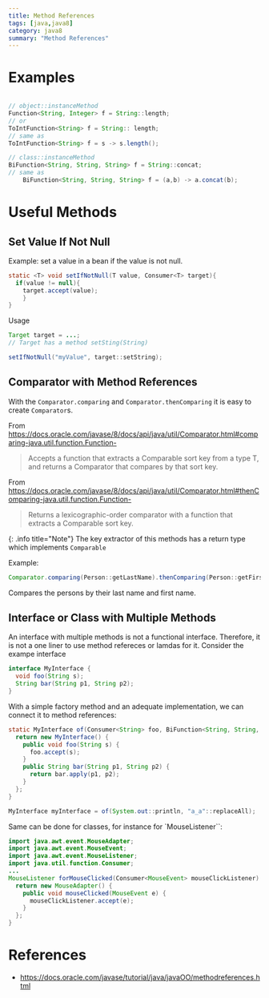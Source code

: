 ```yaml
---
title: Method References
tags: [java,java8]
category: java8
summary: "Method References"
---
```


# Examples

~~~java

// object::instanceMethod
Function<String, Integer> f = String::length;
// or
ToIntFunction<String> f = String:: length;
// same as
ToIntFunction<String> f = s -> s.length();

// class::instanceMethod
BiFunction<String, String, String> f = String::concat;
// same as
	BiFunction<String, String, String> f = (a,b) -> a.concat(b);

~~~

# Useful Methods

## Set Value If Not Null

Example: set a value in a bean if the value is not null.

~~~ java
static <T> void setIfNotNull(T value, Consumer<T> target){
  if(value != null){
    target.accept(value);
    }
}
~~~

Usage

~~~ java
Target target = ...;
// Target has a method setSting(String)

setIfNotNull("myValue", target::setString);

~~~

## Comparator with Method References

With the `Comparator.comparing` and `Comparator.thenComparing` it is easy to create `Comparator`s. 

From <https://docs.oracle.com/javase/8/docs/api/java/util/Comparator.html#comparing-java.util.function.Function->

> Accepts a function that extracts a Comparable sort key from a type T, and returns a Comparator<T> that compares by that sort key.

From <https://docs.oracle.com/javase/8/docs/api/java/util/Comparator.html#thenComparing-java.util.function.Function->
> Returns a lexicographic-order comparator with a function that extracts a Comparable sort key.

{: .info title="Note"}
The key extractor of this methods has a return type which implements `Comparable`

Example:

~~~ java
Comparator.comparing(Person::getLastName).thenComparing(Person::getFirstName)
~~~

Compares the persons by their last name and first name. 


## Interface or Class with Multiple Methods

An interface with multiple methods is not a functional interface. Therefore, it is not a one liner to use method refereces or lamdas for it. Consider the exampe interface

~~~java
interface MyInterface {
  void foo(String s);
  String bar(String p1, String p2);
}
~~~

With a simple factory method and an adequate implementation, we can connect it to method references:

~~~java
static MyInterface of(Consumer<String> foo, BiFunction<String, String, String> bar) {
  return new MyInterface() {
    public void foo(String s) {
      foo.accept(s);
    }
    public String bar(String p1, String p2) {
      return bar.apply(p1, p2);
    }
  };
}
~~~

~~~java
MyInterface myInterface = of(System.out::println, "a_a"::replaceAll);
~~~

Same can be done for classes, for instance for `MouseListener``:
~~~java
import java.awt.event.MouseAdapter;
import java.awt.event.MouseEvent;
import java.awt.event.MouseListener;
import java.util.function.Consumer;
...
MouseListener forMouseClicked(Consumer<MouseEvent> mouseClickListener) {
  return new MouseAdapter() {
    public void mouseClicked(MouseEvent e) {
      mouseClickListener.accept(e);
    }
  };
}
~~~

# References

* <https://docs.oracle.com/javase/tutorial/java/javaOO/methodreferences.html>
